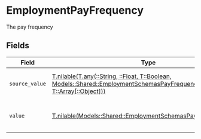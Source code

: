 # EmploymentPayFrequency

The pay frequency


## Fields

| Field                                                                                                                                                                                  | Type                                                                                                                                                                                   | Required                                                                                                                                                                               | Description                                                                                                                                                                            | Example                                                                                                                                                                                |
| -------------------------------------------------------------------------------------------------------------------------------------------------------------------------------------- | -------------------------------------------------------------------------------------------------------------------------------------------------------------------------------------- | -------------------------------------------------------------------------------------------------------------------------------------------------------------------------------------- | -------------------------------------------------------------------------------------------------------------------------------------------------------------------------------------- | -------------------------------------------------------------------------------------------------------------------------------------------------------------------------------------- |
| `source_value`                                                                                                                                                                         | [T.nilable(T.any(::String, ::Float, T::Boolean, Models::Shared::EmploymentSchemasPayFrequency4, T::Array[::Object]))](../../models/shared/employmentschemaspayfrequencysourcevalue.md) | :heavy_minus_sign:                                                                                                                                                                     | The source value of the pay frequency.                                                                                                                                                 | Hourly                                                                                                                                                                                 |
| `value`                                                                                                                                                                                | [T.nilable(Models::Shared::EmploymentSchemasPayFrequencyValue)](../../models/shared/employmentschemaspayfrequencyvalue.md)                                                             | :heavy_minus_sign:                                                                                                                                                                     | The pay frequency of the job postings.                                                                                                                                                 | hourly                                                                                                                                                                                 |